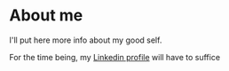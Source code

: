 # About me

I'll put here more info about my good self.

For the time being, my [Linkedin profile](https://www.linkedin.com/in/joergschoenau/) will have to suffice
